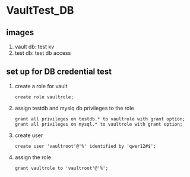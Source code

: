 # VaultTest_DB

## images
1. vault db: test kv
2. test db: test db access

## set up for DB credential test
1. create a role for vault
	```mysql
	create role vaultrole;
	```
2. assign testdb and myslq db privileges to the role
	```mysql
	grant all privileges on testdb.* to vaultrole with grant option;
	grant all privileges on mysql.* to vaultrole with grant option;
	```
3. create user
	```mysql
	create user 'vaultroot'@'%' identified by 'qwer12#$';
	```
4. assign the role
	```mysql
	grant vaultrole to 'vaultroot'@'%';
	```

